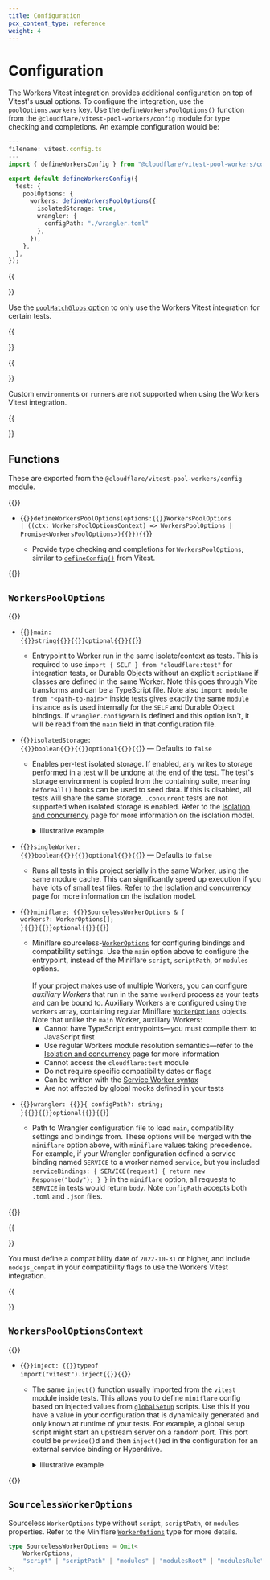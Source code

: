 ```yaml
---
title: Configuration
pcx_content_type: reference
weight: 4
---
```


# Configuration

The Workers Vitest integration provides additional configuration on top of Vitest's usual options.
To configure the integration, use the `poolOptions.workers` key.
Use the `defineWorkersPoolOptions()` function from the `@cloudflare/vitest-pool-workers/config` module for type checking and completions.
An example configuration would be:

```ts
---
filename: vitest.config.ts
---
import { defineWorkersConfig } from "@cloudflare/vitest-pool-workers/config";

export default defineWorkersConfig({
  test: {
    poolOptions: {
      workers: defineWorkersPoolOptions({
        isolatedStorage: true,
        wrangler: {
          configPath: "./wrangler.toml"
        },
      }),
    },
  },
});
```

{{<Aside type="note">}}

Use the [`poolMatchGlobs` option](https://vitest.dev/config/#poolmatchglobs-0-29-4) to only use the Workers Vitest integration for certain tests.

{{</Aside>}}

{{<Aside type="warning">}}

Custom `environment`s or `runner`s are not supported when using the Workers Vitest integration.

{{</Aside>}}

## Functions

These are exported from the `@cloudflare/vitest-pool-workers/config` module.

{{<definitions>}}

- {{<code>}}defineWorkersPoolOptions(options:{{<param-type>}}WorkersPoolOptions | ((ctx: WorkersPoolOptionsContext) => WorkersPoolOptions | Promise\<WorkersPoolOptions>){{</param-type>}}){{</code>}}

  - Provide type checking and completions for `WorkersPoolOptions`, similar to [`defineConfig()`](https://vitest.dev/config/file.html) from Vitest.

{{</definitions>}}

## `WorkersPoolOptions`

{{<definitions>}}

- {{<code>}}main: {{<type>}}string{{</type>}}{{<prop-meta>}}optional{{</prop-meta>}}{{</code>}}

  - Entrypoint to Worker run in the same isolate/context as tests. This is required to use `import { SELF } from "cloudflare:test"` for integration tests, or Durable Objects without an explicit `scriptName` if classes are defined in the same Worker. Note this goes through Vite transforms and can be a TypeScript file. Note also `import module from "<path-to-main>"` inside tests gives exactly the same `module` instance as is used internally for the `SELF` and Durable Object bindings. If `wrangler.configPath` is defined and this option isn't, it will be read from the `main` field in that configuration file.

- {{<code>}}isolatedStorage: {{<type>}}boolean{{</type>}}{{<prop-meta>}}optional{{</prop-meta>}}{{</code>}} — Defaults to `false`

  - Enables per-test isolated storage. If enabled, any writes to storage performed in a test will be undone at the end of the test. The test's storage environment is copied from the containing suite, meaning `beforeAll()` hooks can be used to seed data. If this is disabled, all tests will share the same storage. `.concurrent` tests are not supported when isolated storage is enabled. Refer to the [Isolation and concurrency](/workers/testing/vitest/internal-details/) page for more information on the isolation model.

    <details>
    <summary>Illustrative example</summary>

    ```ts
    import { env } from "cloudflare:test";
    import { beforeAll, beforeEach, describe, test, expect } from "vitest";

    // Get the current list stored in a KV namespace
    async function get(): Promise<string[]> {
      return await env.NAMESPACE.get("list", "json") ?? [];
    }
    // Add an item to the end of the list
    async function append(item: string) {
      const value = await get();
      value.push(item);
      await env.NAMESPACE.put("list", JSON.stringify(value));
    }

    beforeAll(() => append("all"));
    beforeEach(() => append("each"));

    test("one", async () => {
      // Each test gets its own storage environment copied from the parent
      await append("one");
      expect(await get()).toStrictEqual(["all", "each", "one"]);
    });
    // `append("each")` and `append("one")` undone
    test("two", async () => {
      await append("two");
      expect(await get()).toStrictEqual(["all", "each", "two"]);
    });
    // `append("each")` and `append("two")` undone

    describe("describe", async () => {
      beforeAll(() => append("describe all"));
      beforeEach(() => append("describe each"));

      test("three", async () => {
        await append("three");
        expect(await get()).toStrictEqual([
          // All `beforeAll()`s run before `beforeEach()`s
          "all", "describe all", "each", "describe each", "three"
        ]);
      });
      // `append("each")`, `append("describe each")` and `append("three")` undone
      test("four", async () => {
        await append("four");
        expect(await get()).toStrictEqual([
          "all", "describe all", "each", "describe each", "four"
        ]);
      });
      // `append("each")`, `append("describe each")` and `append("four")` undone
    });
    ```

    </details>

- {{<code>}}singleWorker: {{<type>}}boolean{{</type>}}{{<prop-meta>}}optional{{</prop-meta>}}{{</code>}} — Defaults to `false`

  - Runs all tests in this project serially in the same Worker, using the same module cache. This can significantly speed up execution if you have lots of small test files. Refer to the [Isolation and concurrency](/workers/testing/vitest/internal-details/) page for more information on the isolation model.

- {{<code>}}miniflare: {{<type>}}SourcelessWorkerOptions & { workers?: WorkerOptions[]; }{{</type>}}{{<prop-meta>}}optional{{</prop-meta>}}{{</code>}}

  - Miniflare sourceless-[`WorkerOptions`](https://github.com/cloudflare/workers-sdk/tree/main/packages/miniflare#interface-workeroptions) for configuring bindings and compatibility settings. Use the `main` option above to configure the entrypoint, instead of the Miniflare `script`, `scriptPath`, or `modules` options.<br><br>
    If your project makes use of multiple Workers, you can configure _auxiliary Workers_ that run in the same `workerd` process as your tests and can be bound to. Auxiliary Workers are configured using the `workers` array, containing regular Miniflare [`WorkerOptions`](https://github.com/cloudflare/workers-sdk/tree/main/packages/miniflare#interface-workeroptions) objects. Note that unlike the `main` Worker, auxiliary Workers:
    - Cannot have TypeScript entrypoints—you must compile them to JavaScript first
    - Use regular Workers module resolution semantics—refer to the [Isolation and concurrency](/workers/testing/vitest/internal-details/#modules) page for more information
    - Cannot access the `cloudflare:test` module
    - Do not require specific compatibility dates or flags
    - Can be written with the [Service Worker syntax](/workers/reference/migrate-to-module-workers/#service-worker-syntax)
    - Are not affected by global mocks defined in your tests

- {{<code>}}wrangler: {{<type>}}{ configPath?: string; }{{</type>}}{{<prop-meta>}}optional{{</prop-meta>}}{{</code>}}

  - Path to Wrangler configuration file to load `main`, compatibility settings and bindings from. These options will be merged with the `miniflare` option above, with `miniflare` values taking precedence. For example, if your Wrangler configuration defined a service binding named `SERVICE` to a worker named `service`, but you included `serviceBindings: { SERVICE(request) { return new Response("body"); } }` in the `miniflare` option, all requests to `SERVICE` in tests would return `body`. Note `configPath` accepts both `.toml` and `.json` files.

{{</definitions>}}

{{<Aside type="warning">}}

You must define a compatibility date of `2022-10-31` or higher, and include `nodejs_compat` in your compatibility flags to use the Workers Vitest integration.

{{</Aside>}}

## `WorkersPoolOptionsContext`

{{<definitions>}}

- {{<code>}}inject: {{<type>}}typeof import("vitest").inject{{</type>}}{{</code>}}

  - The same `inject()` function usually imported from the `vitest` module inside tests. This allows you to define `miniflare` config based on injected values from [`globalSetup`](https://vitest.dev/config/#globalsetup) scripts. Use this if you have a value in your configuration that is dynamically generated and only known at runtime of your tests. For example, a global setup script might start an upstream server on a random port. This port could be `provide()`d and then `inject()`ed in the configuration for an external service binding or Hyperdrive.

    <details>
    <summary>Illustrative example</summary>

    ```ts
    // env.d.ts
    declare module "vitest" {
      interface ProvidedContext {
        port: number;
      }
    }

    // global-setup.ts
    import type { GlobalSetupContext } from "vitest/node";
    export default function ({ provide }: GlobalSetupContext) {
      // Runs inside Node.js, could start server here...
      provide("port", 1337);
      return () => { /* ...then teardown here */ };
    }

    // vitest.config.ts
    import { defineWorkersPoolOptions } from "@cloudflare/vitest-pool-workers/config";
    import { defineConfig } from "vitest/config";
    export default defineConfig({
      test: {
        globalSetup: ["./global-setup.ts"],
        pool: "@cloudflare/vitest-pool-workers",
        poolOptions: {
          workers: defineWorkersPoolOptions(({ inject }) => ({
            miniflare: {
              hyperdrives: {
                DATABASE: `postgres://user:pass@example.com:${inject("port")}/db`,
              },
            },
          })),
        },
      },
    });
    ```

    </details>

{{</definitions>}}

## `SourcelessWorkerOptions`

Sourceless `WorkerOptions` type without `script`, `scriptPath`, or `modules` properties. Refer to the Miniflare [`WorkerOptions`](https://github.com/cloudflare/workers-sdk/tree/main/packages/miniflare#interface-workeroptions) type for more details.

```ts
type SourcelessWorkerOptions = Omit<
	WorkerOptions,
	"script" | "scriptPath" | "modules" | "modulesRoot" | "modulesRule"
>;
```